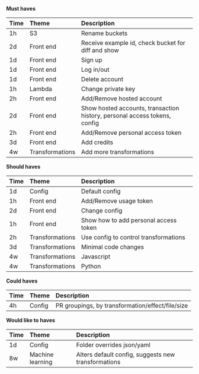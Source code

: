 <b>Must haves

| Time  | Theme             | Description |
|:------|:------------------|:------------|
| 1h    | S3                | Rename buckets
| 2d    | Front end         | Receive example id, check bucket for diff and show
| 1d    | Front end         | Sign up
| 1d    | Front end         | Log in/out
| 1d    | Front end         | Delete account
| 1h    | Lambda            | Change private key
| 2h    | Front end         | Add/Remove hosted account
| 2d    | Front end         | Show hosted accounts, transaction history, personal access tokens, config
| 2h    | Front end         | Add/Remove personal access token
| 3d    | Front end         | Add credits
| 4w    | Transformations   | Add more transformations


<b>Should haves

| Time  | Theme             | Description |
|:------|:------------------|:------------|
| 1d    | Config            | Default config
| 1h    | Front end         | Add/Remove usage token
| 2d    | Front end         | Change config
| 1h    | Front end         | Show how to add personal access token
| 2h    | Transformations   | Use config to control transformations
| 3d    | Transformations   | Minimal code changes
| 4w    | Transformations   | Javascript
| 4w    | Transformations   | Python


<b>Could haves

| Time  | Theme             | Description |
|:------|:------------------|:------------|
| 4h    | Config            | PR groupings, by transformation/effect/file/size


<b>Would like to haves

| Time  | Theme             | Description |
|:------|:------------------|:------------|
| 1d    | Config            | Folder overrides json/yaml
| 8w    | Machine learning  | Alters default config, suggests new transformations
